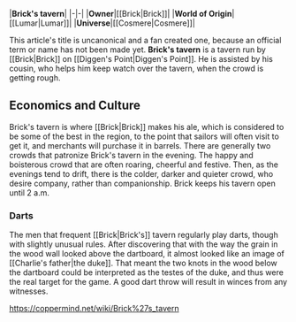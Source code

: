 |**Brick's tavern**|
|-|-|
|**Owner**|[[Brick\|Brick]]|
|**World of Origin**|[[Lumar\|Lumar]]|
|**Universe**|[[Cosmere\|Cosmere]]|

This article's title is uncanonical and a fan created one, because an official term or name has not been made yet.
**Brick's tavern** is a tavern run by [[Brick\|Brick]] on [[Diggen's Point\|Diggen's Point]]. He is assisted by his cousin, who helps him keep watch over the tavern, when the crowd is getting rough.

## Economics and Culture
Brick's tavern is where [[Brick\|Brick]] makes his ale, which is considered to be some of the best in the region, to the point that sailors will often visit to get it, and merchants will purchase it in barrels. There are generally two crowds that patronize Brick's tavern in the evening. The happy and boisterous crowd that are often roaring, cheerful and festive. Then, as the evenings tend to drift, there is the colder, darker and quieter crowd, who desire company, rather than companionship. Brick keeps his tavern open until 2 a.m.

### Darts
The men that frequent [[Brick\|Brick's]] tavern regularly play darts, though with slightly unusual rules. After discovering that with the way the grain in the wood wall looked above the dartboard, it almost looked like an image of [[Charlie's father\|the duke]]. That meant the two knots in the wood below the dartboard could be interpreted as the testes of the duke, and thus were the real target for the game. A good dart throw will result in winces from any witnesses.



https://coppermind.net/wiki/Brick%27s_tavern